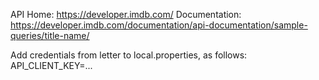API Home: https://developer.imdb.com/
Documentation: https://developer.imdb.com/documentation/api-documentation/sample-queries/title-name/

Add credentials from letter to local.properties, as follows:
API_CLIENT_KEY=...